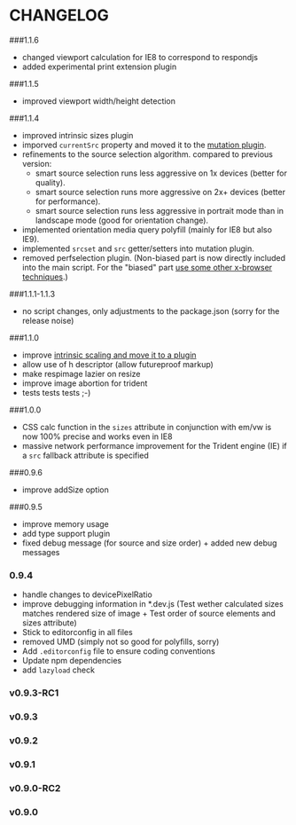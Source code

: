 # CHANGELOG

###1.1.6

* changed viewport calculation for IE8 to correspond to respondjs
* added experimental print extension plugin

###1.1.5

* improved viewport width/height detection

###1.1.4

* improved intrinsic sizes plugin
* imporved ``currentSrc`` property and moved it to the [mutation plugin](plugins/mutation). 
* refinements to the source selection algorithm. compared to previous version:
	* smart source selection runs less aggressive on 1x devices (better for quality).
	* smart source selection runs more aggressive on 2x+ devices (better for performance).
	* smart source selection runs less aggressive in portrait mode than in landscape mode (good for orientation change).
* implemented orientation media query polyfill (mainly for IE8 but also IE9).
* implemented ``srcset`` and ``src`` getter/setters into mutation plugin.
* removed perfselection plugin. (Non-biased part is now directly included into the main script. For the "biased" part [use some other x-browser techniques](plugins/perfselection).)

###1.1.1-1.1.3

* no script changes, only adjustments to the package.json (sorry for the release noise)

###1.1.0

* improve [intrinsic scaling and move it to a plugin](plugins/intrinsic-dimension)
* allow use of h descriptor (allow futureproof markup)
* make respimage lazier on resize
* improve image abortion for trident
* tests tests tests ;-)

###1.0.0

* CSS calc function in the ``sizes`` attribute in conjunction with em/vw is now 100% precise and works even in IE8
* massive network performance improvement for the Trident engine (IE) if a ``src`` fallback attribute is specified

###0.9.6

* improve addSize option

###0.9.5

* improve memory usage
* add type support plugin
* fixed debug message (for source and size order) + added new debug messages

### 0.9.4

* handle changes to devicePixelRatio
* improve debugging information in *.dev.js (Test wether calculated sizes matches rendered size of image + Test order of source elements and sizes attribute)
* Stick to editorconfig in all files
* removed UMD (simply not so good for polyfills, sorry)
* Add `.editorconfig` file to ensure coding conventions
* Update npm dependencies
* add ``lazyload`` check

### v0.9.3-RC1
### v0.9.3
### v0.9.2
### v0.9.1
### v0.9.0-RC2
### v0.9.0
